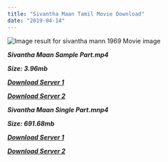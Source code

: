 ```yaml
---
title: "Sivantha Maan Tamil Movie Download"
date: "2019-04-14"
---
```


![Image result for sivantha mann 1969 Movie image](https://image.tmdb.org/t/p/w500/z0JtVaalDmAuk4fsU7nEGjQ0Hq6.jpg)

**_Sivantha Maan Sample Part.mp4_**

**_Size: 3.96mb_**

**_[Download Server 1](http://b5.wetransfer.vip/files/{fb880f6db0ad663db529f57694c28cccd461c3d4fc624305e324329e3cbfaaa8}20Actor{fb880f6db0ad663db529f57694c28cccd461c3d4fc624305e324329e3cbfaaa8}20Hits{fb880f6db0ad663db529f57694c28cccd461c3d4fc624305e324329e3cbfaaa8}20Collection/Sivaji{fb880f6db0ad663db529f57694c28cccd461c3d4fc624305e324329e3cbfaaa8}20Movies{fb880f6db0ad663db529f57694c28cccd461c3d4fc624305e324329e3cbfaaa8}20Collections/Sivantha{fb880f6db0ad663db529f57694c28cccd461c3d4fc624305e324329e3cbfaaa8}20Mann{fb880f6db0ad663db529f57694c28cccd461c3d4fc624305e324329e3cbfaaa8}20(1969)/Sivantha{fb880f6db0ad663db529f57694c28cccd461c3d4fc624305e324329e3cbfaaa8}20Mann{fb880f6db0ad663db529f57694c28cccd461c3d4fc624305e324329e3cbfaaa8}20{fb880f6db0ad663db529f57694c28cccd461c3d4fc624305e324329e3cbfaaa8}20Sample{fb880f6db0ad663db529f57694c28cccd461c3d4fc624305e324329e3cbfaaa8}20HD.mp4)_**

**_[Download Server 2](http://b5.wetransfer.vip/files/{fb880f6db0ad663db529f57694c28cccd461c3d4fc624305e324329e3cbfaaa8}20Actor{fb880f6db0ad663db529f57694c28cccd461c3d4fc624305e324329e3cbfaaa8}20Hits{fb880f6db0ad663db529f57694c28cccd461c3d4fc624305e324329e3cbfaaa8}20Collection/Sivaji{fb880f6db0ad663db529f57694c28cccd461c3d4fc624305e324329e3cbfaaa8}20Movies{fb880f6db0ad663db529f57694c28cccd461c3d4fc624305e324329e3cbfaaa8}20Collections/Sivantha{fb880f6db0ad663db529f57694c28cccd461c3d4fc624305e324329e3cbfaaa8}20Mann{fb880f6db0ad663db529f57694c28cccd461c3d4fc624305e324329e3cbfaaa8}20(1969)/Sivantha{fb880f6db0ad663db529f57694c28cccd461c3d4fc624305e324329e3cbfaaa8}20Mann{fb880f6db0ad663db529f57694c28cccd461c3d4fc624305e324329e3cbfaaa8}20{fb880f6db0ad663db529f57694c28cccd461c3d4fc624305e324329e3cbfaaa8}20Sample{fb880f6db0ad663db529f57694c28cccd461c3d4fc624305e324329e3cbfaaa8}20HD.mp4)_**

**_Sivantha Maan Single Part.mnp4_**

**_Size: 691.68mb_**

**_[Download Server 1](http://b5.wetransfer.vip/files/{fb880f6db0ad663db529f57694c28cccd461c3d4fc624305e324329e3cbfaaa8}20Actor{fb880f6db0ad663db529f57694c28cccd461c3d4fc624305e324329e3cbfaaa8}20Hits{fb880f6db0ad663db529f57694c28cccd461c3d4fc624305e324329e3cbfaaa8}20Collection/Sivaji{fb880f6db0ad663db529f57694c28cccd461c3d4fc624305e324329e3cbfaaa8}20Movies{fb880f6db0ad663db529f57694c28cccd461c3d4fc624305e324329e3cbfaaa8}20Collections/Sivantha{fb880f6db0ad663db529f57694c28cccd461c3d4fc624305e324329e3cbfaaa8}20Mann{fb880f6db0ad663db529f57694c28cccd461c3d4fc624305e324329e3cbfaaa8}20(1969)/Sivantha{fb880f6db0ad663db529f57694c28cccd461c3d4fc624305e324329e3cbfaaa8}20Mann{fb880f6db0ad663db529f57694c28cccd461c3d4fc624305e324329e3cbfaaa8}20{fb880f6db0ad663db529f57694c28cccd461c3d4fc624305e324329e3cbfaaa8}20Single{fb880f6db0ad663db529f57694c28cccd461c3d4fc624305e324329e3cbfaaa8}20Part{fb880f6db0ad663db529f57694c28cccd461c3d4fc624305e324329e3cbfaaa8}20HD.mp4)_**

**_[Download Server 2](http://b5.wetransfer.vip/files/{fb880f6db0ad663db529f57694c28cccd461c3d4fc624305e324329e3cbfaaa8}20Actor{fb880f6db0ad663db529f57694c28cccd461c3d4fc624305e324329e3cbfaaa8}20Hits{fb880f6db0ad663db529f57694c28cccd461c3d4fc624305e324329e3cbfaaa8}20Collection/Sivaji{fb880f6db0ad663db529f57694c28cccd461c3d4fc624305e324329e3cbfaaa8}20Movies{fb880f6db0ad663db529f57694c28cccd461c3d4fc624305e324329e3cbfaaa8}20Collections/Sivantha{fb880f6db0ad663db529f57694c28cccd461c3d4fc624305e324329e3cbfaaa8}20Mann{fb880f6db0ad663db529f57694c28cccd461c3d4fc624305e324329e3cbfaaa8}20(1969)/Sivantha{fb880f6db0ad663db529f57694c28cccd461c3d4fc624305e324329e3cbfaaa8}20Mann{fb880f6db0ad663db529f57694c28cccd461c3d4fc624305e324329e3cbfaaa8}20{fb880f6db0ad663db529f57694c28cccd461c3d4fc624305e324329e3cbfaaa8}20Single{fb880f6db0ad663db529f57694c28cccd461c3d4fc624305e324329e3cbfaaa8}20Part{fb880f6db0ad663db529f57694c28cccd461c3d4fc624305e324329e3cbfaaa8}20HD.mp4)_**
